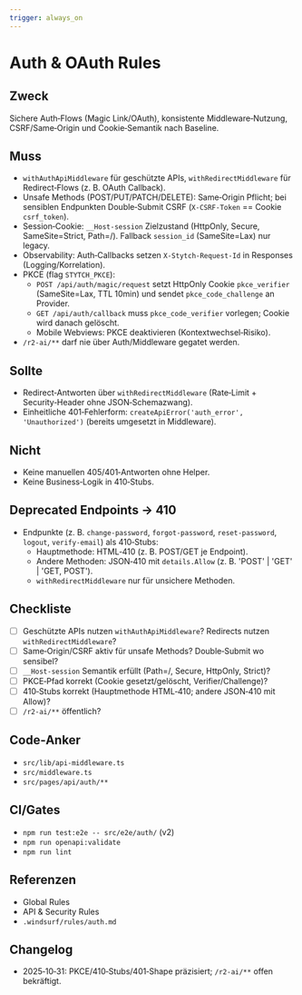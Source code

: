 ```yaml
---
trigger: always_on
---
```


# Auth & OAuth Rules

## Zweck

Sichere Auth‑Flows (Magic Link/OAuth), konsistente Middleware‑Nutzung, CSRF/Same‑Origin und Cookie‑Semantik nach Baseline.

## Muss

- `withAuthApiMiddleware` für geschützte APIs, `withRedirectMiddleware` für Redirect‑Flows (z. B. OAuth Callback).
- Unsafe Methods (POST/PUT/PATCH/DELETE): Same‑Origin Pflicht; bei sensiblen Endpunkten Double‑Submit CSRF (`X-CSRF-Token` == Cookie `csrf_token`).
- Session‑Cookie: `__Host-session` Zielzustand (HttpOnly, Secure, SameSite=Strict, Path=/). Fallback `session_id` (SameSite=Lax) nur legacy.
- Observability: Auth‑Callbacks setzen `X-Stytch-Request-Id` in Responses (Logging/Korrelation).
- PKCE (flag `STYTCH_PKCE`):
  - `POST /api/auth/magic/request` setzt HttpOnly Cookie `pkce_verifier` (SameSite=Lax, TTL 10min) und sendet `pkce_code_challenge` an Provider.
  - `GET /api/auth/callback` muss `pkce_code_verifier` vorlegen; Cookie wird danach gelöscht.
  - Mobile Webviews: PKCE deaktivieren (Kontextwechsel‑Risiko).
- `/r2-ai/**` darf nie über Auth/Middleware gegatet werden.

## Sollte

- Redirect‑Antworten über `withRedirectMiddleware` (Rate‑Limit + Security‑Header ohne JSON‑Schemazwang).
- Einheitliche 401‑Fehlerform: `createApiError('auth_error', 'Unauthorized')` (bereits umgesetzt in Middleware).

## Nicht

- Keine manuellen 405/401‑Antworten ohne Helper.
- Keine Business‑Logik in 410‑Stubs.

## Deprecated Endpoints → 410

- Endpunkte (z. B. `change-password`, `forgot-password`, `reset-password`, `logout`, `verify-email`) als 410‑Stubs:
  - Hauptmethode: HTML‑410 (z. B. POST/GET je Endpoint).
  - Andere Methoden: JSON‑410 mit `details.Allow` (z. B. 'POST' | 'GET' | 'GET, POST').
  - `withRedirectMiddleware` nur für unsichere Methoden.

## Checkliste

- [ ] Geschützte APIs nutzen `withAuthApiMiddleware`? Redirects nutzen `withRedirectMiddleware`?
- [ ] Same‑Origin/CSRF aktiv für unsafe Methods? Double‑Submit wo sensibel?
- [ ] `__Host-session` Semantik erfüllt (Path=/, Secure, HttpOnly, Strict)?
- [ ] PKCE‑Pfad korrekt (Cookie gesetzt/gelöscht, Verifier/Challenge)?
- [ ] 410‑Stubs korrekt (Hauptmethode HTML‑410; andere JSON‑410 mit Allow)?
- [ ] `/r2-ai/**` öffentlich?

## Code‑Anker

- `src/lib/api-middleware.ts`
- `src/middleware.ts`
- `src/pages/api/auth/**`

## CI/Gates

- `npm run test:e2e -- src/e2e/auth/` (v2)
- `npm run openapi:validate`
- `npm run lint`

## Referenzen

- Global Rules
- API & Security Rules
- `.windsurf/rules/auth.md`

## Changelog

- 2025‑10‑31: PKCE/410‑Stubs/401‑Shape präzisiert; `/r2-ai/**` offen bekräftigt.
